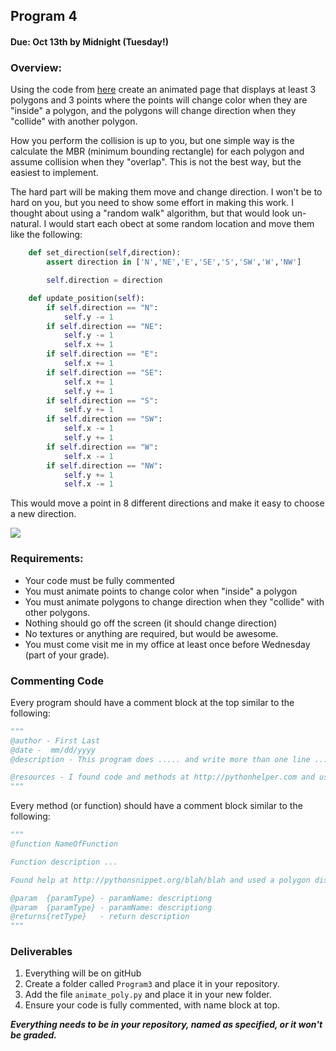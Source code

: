 ## Program 4
#### Due: Oct 13th by Midnight (Tuesday!)

### Overview:

Using the code from [here](https://github.com/rugbyprof/4553-Spatial-DS/blob/master/geo.py) create an animated page that displays at least 3 polygons and 3 points where the points will change color when they are "inside" a polygon, and the polygons will change direction when they "collide" with another polygon. 

How you perform the collision is up to you, but one simple way is the calculate the MBR (minimum bounding rectangle) for each polygon and assume collision when they "overlap". This is not the best way, but the easiest to implement. 

The hard part will be making them move and change direction. I won't be to hard on you, but you need to show some effort in making this work. I thought about using a "random walk" algorithm, but that would look un-natural. I would start each obect at some random location and move them like the following:

```python
    def set_direction(self,direction):
        assert direction in ['N','NE','E','SE','S','SW','W','NW']

        self.direction = direction

    def update_position(self):
        if self.direction == "N":
            self.y -= 1
        if self.direction == "NE":
            self.y -= 1
            self.x += 1
        if self.direction == "E":
            self.x += 1
        if self.direction == "SE":
            self.x += 1
            self.y += 1
        if self.direction == "S":
            self.y += 1
        if self.direction == "SW":
            self.x -= 1
            self.y += 1
        if self.direction == "W":
            self.x -= 1
        if self.direction == "NW":
            self.y += 1
            self.x -= 1
```

This would move a point in 8 different directions and make it easy to choose a new direction. 

![](http://wfkb-geography.weebly.com/uploads/2/3/9/1/23919616/8543328_orig.gif)

### Requirements:

- Your code must be fully commented
- You must animate points to change color when "inside" a polygon
- You must animate polygons to change direction when they "collide" with other polygons.
- Nothing should go off the screen (it should change direction)
- No textures or anything are required, but would be awesome.
- You must come visit me in my office at least once before Wednesday (part of your grade).

### Commenting Code
Every program should have a comment block at the top similar to the following:

```python
"""
@author - First Last
@date -  mm/dd/yyyy
@description - This program does ..... and write more than one line ..... 

@resources - I found code and methods at http://pythonhelper.com and used some polygon code.
"""
```

Every method (or function) should have a comment block similar to the following:

```python
"""
@function NameOfFunction 

Function description ...

Found help at http://pythonsnippet.org/blah/blah and used a polygon distance function

@param  {paramType} - paramName: descriptiong
@param  {paramType} - paramName: descriptiong
@returns{retType}   - return description
"""
```

### Deliverables

1. Everything will be on gitHub
1. Create a folder called `Program3` and place it in your repository.
2. Add the file `animate_poly.py` and place it in your new folder.
3. Ensure your code is fully commented, with name block at top.


***Everything needs to be in your repository, named as specified, or it won't be graded.***



